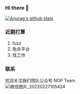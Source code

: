 ### Hi there 👋

[![Anurag's github stats](https://github-readme-stats.vercel.app/api?username=Ryze-T)](https://github.com/anuraghazra/github-readme-stats)

### 近期打算
1. fuzz
2. 免杀平台
3. 找工作 

### 联系

欢迎关注我们团队公众号 NOP Team<br>
![微信图片_20220227105424](https://user-images.githubusercontent.com/76553352/155866333-7475fd00-1b7a-429c-bd6e-91ad1565c185.jpg)



<!--
**Ryze-T/Ryze-T** is a ✨ _special_ ✨ repository because its `README.md` (this file) appears on your GitHub profile.

Here are some ideas to get you started:

- 🔭 I’m currently working on ...
- 🌱 I’m currently learning ...
- 👯 I’m looking to collaborate on ...
- 🤔 I’m looking for help with ...
- 💬 Ask me about ...
- 📫 How to reach me: ...
- 😄 Pronouns: ...
- ⚡ Fun fact: ...
-->
